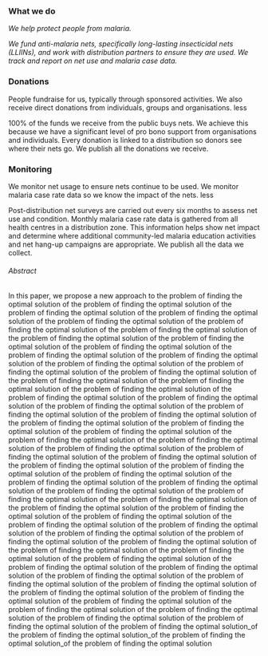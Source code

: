 ### What we do

_We help protect people from malaria._

_We fund anti-malaria nets, specifically long-lasting insecticidal nets (LLIINs), and work with distribution partners to ensure they are used. We track and report on net use and malaria case data._

### Donations

People fundraise for us, typically through sponsored activities. We also receive direct donations from individuals, groups and organisations. less

100% of the funds we receive from the public buys nets. We achieve this because we have a significant level of pro bono support from organisations and individuals. Every donation is linked to a distribution so donors see where their nets go. We publish all the donations we receive.

### Monitoring

We monitor net usage to ensure nets continue to be used. We monitor malaria case rate data so we know the impact of the nets. less

Post-distribution net surveys are carried out every six months to assess net use and condition. Monthly malaria case rate data is gathered from all health centres in a distribution zone. This information helps show net impact and determine where additional community-led malaria education activities and net hang-up campaigns are appropriate. We publish all the data we collect.

###### Abstract

In this paper, we propose a new approach to the problem of finding the optimal solution of the problem of finding the optimal solution of the problem of finding the optimal solution of the problem of finding the optimal solution of the problem of finding the optimal solution of the problem of finding the optimal solution of the problem of finding the optimal solution of the problem of finding the optimal solution of the problem of finding the optimal solution of the problem of finding the optimal solution of the problem of finding the optimal solution of the problem of finding the optimal solution of the problem of finding the optimal solution of the problem of finding the optimal solution of the problem of finding the optimal solution of the problem of finding the optimal solution of the problem of finding the optimal solution of the problem of finding the optimal solution of the problem of finding the optimal solution of the problem of finding the optimal solution of the problem of finding the optimal solution of the problem of finding the optimal solution of the problem of finding the optimal solution of the problem of finding the optimal solution of the problem of finding the optimal solution of the problem of finding the optimal solution of the problem of finding the optimal solution of the problem of finding the optimal solution of the problem of finding the optimal solution of the problem of finding the optimal solution of the problem of finding the optimal solution of the problem of finding the optimal solution of the problem of finding the optimal solution of the problem of finding the optimal solution of the problem of finding the optimal solution of the problem of finding the optimal solution of the problem of finding the optimal solution of the problem of finding the optimal solution of the problem of finding the optimal solution of the problem of finding the optimal solution of the problem of finding the optimal solution of the problem of finding the optimal solution of the problem of finding the optimal solution of the problem of finding the optimal solution of the problem of finding the optimal solution of the problem of finding the optimal solution of the problem of finding the optimal solution of the problem of finding the optimal solution of the problem of finding the optimal solution of the problem of finding the optimal solution of the problem of finding the optimal solution of the problem of finding the optimal solution of the problem of finding the optimal solution of the problem of finding the optimal solution of the problem of finding the optimal solution of the problem of finding the optimal solution of the problem of finding the optimal solution of the problem of finding the optimal solution of the problem of finding the optimal solution of the problem of finding the optimal solution of the problem of finding the optimal solution of the problem of finding the optimal solution of the problem of finding the optimal solution_of the problem of finding the optimal solution_of the problem of finding the optimal solution_of the problem of finding the optimal solution
